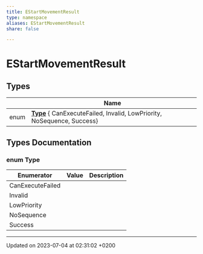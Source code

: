 ```yaml
---
title: EStartMovementResult
type: namespace
aliases: EStartMovementResult
share: false

---
```


# EStartMovementResult



## Types

|                | Name           |
| -------------- | -------------- |
| enum| **[Type](/docs/SDK/Source/Namespaces/namespaceEStartMovementResult.md#enum-type)** { CanExecuteFailed, Invalid, LowPriority, NoSequence, Success} |

## Types Documentation

### enum Type

| Enumerator | Value | Description |
| ---------- | ----- | ----------- |
| CanExecuteFailed | |   |
| Invalid | |   |
| LowPriority | |   |
| NoSequence | |   |
| Success | |   |









-------------------------------

Updated on 2023-07-04 at 02:31:02 +0200
